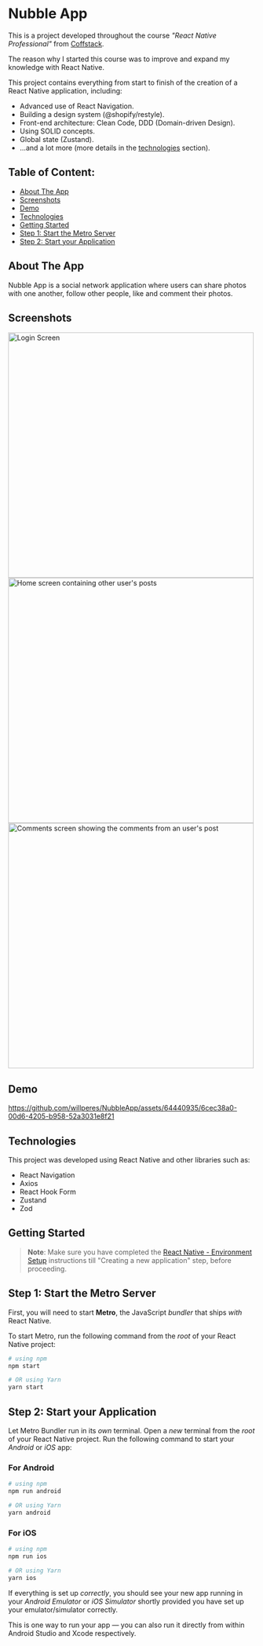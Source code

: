 # Nubble App

This is a project developed throughout the course _"React Native Professional"_ from [Coffstack](https://coffstack.com.br).

The reason why I started this course was to improve and expand my knowledge with React Native.

This project contains everything from start to finish of the creation of a React Native application, including:

- Advanced use of React Navigation.
- Building a design system (@shopify/restyle).
- Front-end architecture: Clean Code, DDD (Domain-driven Design).
- Using SOLID concepts.
- Global state (Zustand).
- ...and a lot more (more details in the [technologies](#technologies) section).

## Table of Content:

- [About The App](#about-the-app)
- [Screenshots](#screenshots)
- [Demo](#demo)
- [Technologies](#technologies)
- [Getting Started](#getting-started)
- [Step 1: Start the Metro Server](#step-1-start-the-metro-server)
- [Step 2: Start your Application](#step-2-start-your-application)

## About The App

Nubble App is a social network application where users can share photos with one another, follow other people, like and comment their photos.

## Screenshots

<div style="flex-direction: row;">
  <img src="https://i.imgur.com/arjoDx2.png" alt="Login Screen" height="500" />
  <img src="https://i.imgur.com/rXAUBju.png" alt="Home screen containing other user's posts" height="500" />
  <img src="https://i.imgur.com/x9h7Z2D.png" alt="Comments screen showing the comments from an user's post" height="500" />
</div>

## Demo

https://github.com/willperes/NubbleApp/assets/64440935/6cec38a0-00d6-4205-b958-52a3031e8f21

## Technologies

This project was developed using React Native and other libraries such as:

- React Navigation
- Axios
- React Hook Form
- Zustand
- Zod

## Getting Started

> **Note**: Make sure you have completed the [React Native - Environment Setup](https://reactnative.dev/docs/environment-setup) instructions till "Creating a new application" step, before proceeding.

## Step 1: Start the Metro Server

First, you will need to start **Metro**, the JavaScript _bundler_ that ships _with_ React Native.

To start Metro, run the following command from the _root_ of your React Native project:

```bash
# using npm
npm start

# OR using Yarn
yarn start
```

## Step 2: Start your Application

Let Metro Bundler run in its _own_ terminal. Open a _new_ terminal from the _root_ of your React Native project. Run the following command to start your _Android_ or _iOS_ app:

### For Android

```bash
# using npm
npm run android

# OR using Yarn
yarn android
```

### For iOS

```bash
# using npm
npm run ios

# OR using Yarn
yarn ios
```

If everything is set up _correctly_, you should see your new app running in your _Android Emulator_ or _iOS Simulator_ shortly provided you have set up your emulator/simulator correctly.

This is one way to run your app — you can also run it directly from within Android Studio and Xcode respectively.
